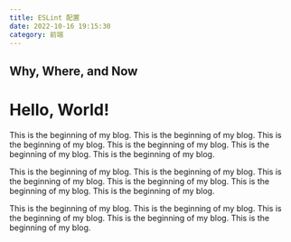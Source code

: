 ```yaml
---
title: ESLint 配置
date: 2022-10-16 19:15:30
category: 前端
---
```


## Why, Where, and Now

<h1>Hello, World!</h1>

This is the beginning of my blog. This is the beginning of my blog. This is the beginning of my blog. This is the beginning of my blog. This is the beginning of my blog. This is the beginning of my blog. 

This is the beginning of my blog. This is the beginning of my blog. This is the beginning of my blog. This is the beginning of my blog. This is the beginning of my blog. This is the beginning of my blog. 


This is the beginning of my blog. This is the beginning of my blog. This is the beginning of my blog. This is the beginning of my blog. This is the beginning of my blog. 